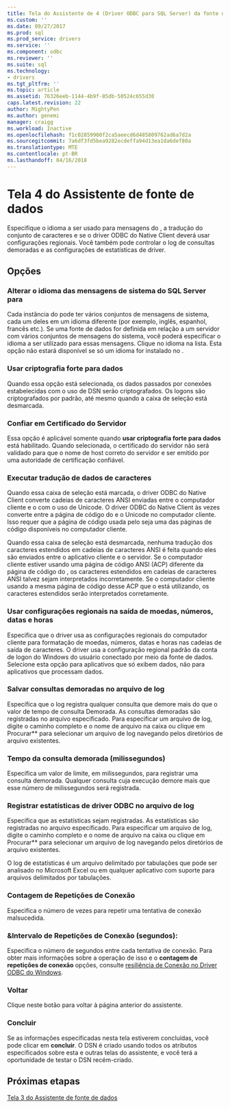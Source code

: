 ```yaml
---
title: Tela do Assistente de 4 (Driver ODBC para SQL Server) da fonte de dados | Microsoft Docs
ms.custom: ''
ms.date: 09/27/2017
ms.prod: sql
ms.prod_service: drivers
ms.service: ''
ms.component: odbc
ms.reviewer: ''
ms.suite: sql
ms.technology:
- drivers
ms.tgt_pltfrm: ''
ms.topic: article
ms.assetid: 76326eeb-1144-4b9f-85db-50524c655d30
caps.latest.revision: 22
author: MightyPen
ms.author: genemi
manager: craigg
ms.workload: Inactive
ms.openlocfilehash: f1c02859900f2ca5aeecd6d485809762ad6a7d2a
ms.sourcegitcommit: 7a6df3fd5bea9282ecdeffa94d13ea1da6def80a
ms.translationtype: MTE
ms.contentlocale: pt-BR
ms.lasthandoff: 04/16/2018
---
```

# <a name="data-source-wizard-screen-4"></a>Tela 4 do Assistente de fonte de dados

Especifique o idioma a ser usado para mensagens do , a tradução do conjunto de caracteres e se o driver ODBC do   Native Client deverá usar configurações regionais. Você também pode controlar o log de consultas demoradas e as configurações de estatísticas de driver.

## <a name="options"></a>Opções

### <a name="change-the-language-of-sql-server-system-messages-to"></a>Alterar o idioma das mensagens de sistema do SQL Server para

Cada instância do  pode ter vários conjuntos de mensagens de sistema, cada um deles em um idioma diferente (por exemplo, inglês, espanhol, francês etc.). Se uma fonte de dados for definida em relação a um servidor com vários conjuntos de mensagens do sistema, você poderá especificar o idioma a ser utilizado para essas mensagens. Clique no idioma na lista. Esta opção não estará disponível se só um idioma for instalado no .

### <a name="use-strong-encryption-for-data"></a>Usar criptografia forte para dados

Quando essa opção está selecionada, os dados passados por conexões estabelecidas com o uso de DSN serão criptografados. Os logons são criptografados por padrão, até mesmo quando a caixa de seleção está desmarcada.

### <a name="trust-server-certificate"></a>Confiar em Certificado do Servidor

Essa opção é aplicável somente quando **usar criptografia forte para dados** está habilitado. Quando selecionada, o certificado do servidor não será validado para que o nome de host correto do servidor e ser emitido por uma autoridade de certificação confiável. 

### <a name="perform-translation-for-character-data"></a>Executar tradução de dados de caracteres

Quando essa caixa de seleção está marcada, o driver ODBC do  Native Client converte cadeias de caracteres ANSI enviadas entre o computador cliente e o  com o uso de Unicode. O driver ODBC do  Native Client às vezes converte entre a página de código do  e o Unicode no computador cliente. Isso requer que a página de código usada pelo  seja uma das páginas de código disponíveis no computador cliente.

Quando essa caixa de seleção está desmarcada, nenhuma tradução dos caracteres estendidos em cadeias de caracteres ANSI é feita quando eles são enviados entre o aplicativo cliente e o servidor. Se o computador cliente estiver usando uma página de código ANSI (ACP) diferente da página de código do , os caracteres estendidos em cadeias de caracteres ANSI talvez sejam interpretados incorretamente. Se o computador cliente usando a mesma página de código desse ACP que o  está utilizando, os caracteres estendidos serão interpretados corretamente.

### <a name="use-regional-settings-when-outputting-currency-numbers-dates-and-times"></a>Usar configurações regionais na saída de moedas, números, datas e horas

Especifica que o driver usa as configurações regionais do computador cliente para formatação de moedas, números, datas e horas nas cadeias de saída de caracteres. O driver usa a configuração regional padrão da conta de logon do Windows do usuário conectado por meio da fonte de dados. Selecione esta opção para aplicativos que só exibem dados, não para aplicativos que processam dados.

### <a name="save-long-running-queries-to-the-log-file"></a>Salvar consultas demoradas no arquivo de log

Especifica que o log registra qualquer consulta que demore mais do que o valor de tempo de consulta Demorada. As consultas demoradas são registradas no arquivo especificado. Para especificar um arquivo de log, digite o caminho completo e o nome de arquivo na caixa ou clique em Procurar** para selecionar um arquivo de log navegando pelos diretórios de arquivo existentes.

### <a name="long-query-time-milliseconds"></a>Tempo da consulta demorada (milissegundos)

Especifica um valor de limite, em milissegundos, para registrar uma consulta demorada. Qualquer consulta cuja execução demore mais que esse número de milissegundos será registrada.

### <a name="log-odbc-driver-statistics-to-the-log-file"></a>Registrar estatísticas de driver ODBC no arquivo de log

Especifica que as estatísticas sejam registradas. As estatísticas são registradas no arquivo especificado. Para especificar um arquivo de log, digite o caminho completo e o nome de arquivo na caixa ou clique em Procurar** para selecionar um arquivo de log navegando pelos diretórios de arquivo existentes.

O log de estatísticas é um arquivo delimitado por tabulações que pode ser analisado no Microsoft Excel ou em qualquer aplicativo com suporte para arquivos delimitados por tabulações.

### <a name="connect-retry-count"></a>Contagem de Repetições de Conexão

Especifica o número de vezes para repetir uma tentativa de conexão malsucedida.

### <a name="connect-retry-interval-seconds"></a>&Intervalo de Repetições de Conexão (segundos):

Especifica o número de segundos entre cada tentativa de conexão. Para obter mais informações sobre a operação de isso e o **contagem de repetições de conexão** opções, consulte [resiliência de Conexão no Driver ODBC do Windows](../../../connect/odbc/windows/connection-resiliency-in-the-windows-odbc-driver.md).

### <a name="back"></a>Voltar

Clique neste botão para voltar à página anterior do assistente.

### <a name="finish"></a>Concluir

Se as informações especificadas nesta tela estiverem concluídas, você pode clicar em **concluir**. O DSN é criado usando todos os atributos especificados sobre esta e outras telas do assistente, e você terá a oportunidade de testar o DSN recém-criado.

## <a name="next-steps"></a>Próximas etapas

[Tela 3 do Assistente de fonte de dados](../../../connect/odbc/windows/dsn-wizard-3.md)
